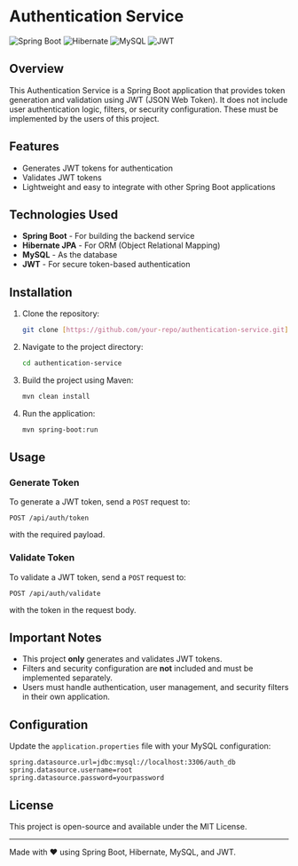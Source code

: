 # Authentication Service

![Spring Boot](https://img.shields.io/badge/Spring%20Boot-6DB33F?style=for-the-badge&logo=spring-boot&logoColor=white)
![Hibernate](https://img.shields.io/badge/Hibernate-59666C?style=for-the-badge&logo=hibernate&logoColor=white)
![MySQL](https://img.shields.io/badge/MySQL-4479A1?style=for-the-badge&logo=mysql&logoColor=white)
![JWT](https://img.shields.io/badge/JWT-000000?style=for-the-badge&logo=json-web-tokens&logoColor=white)

## Overview
This Authentication Service is a Spring Boot application that provides token generation and validation using JWT (JSON Web Token). It does not include user authentication logic, filters, or security configuration. These must be implemented by the users of this project.

## Features
- Generates JWT tokens for authentication
- Validates JWT tokens
- Lightweight and easy to integrate with other Spring Boot applications

## Technologies Used
- **Spring Boot** - For building the backend service
- **Hibernate JPA** - For ORM (Object Relational Mapping)
- **MySQL** - As the database
- **JWT** - For secure token-based authentication

## Installation
1. Clone the repository:
   ```sh
   git clone [https://github.com/your-repo/authentication-service.git](https://github.com/NikhilKashyap22/Centralised-Authentication-System.git)
   ```
2. Navigate to the project directory:
   ```sh
   cd authentication-service
   ```
3. Build the project using Maven:
   ```sh
   mvn clean install
   ```
4. Run the application:
   ```sh
   mvn spring-boot:run
   ```

## Usage
### Generate Token
To generate a JWT token, send a `POST` request to:
```http
POST /api/auth/token
```
with the required payload.

### Validate Token
To validate a JWT token, send a `POST` request to:
```http
POST /api/auth/validate
```
with the token in the request body.

## Important Notes
- This project **only** generates and validates JWT tokens.
- Filters and security configuration are **not** included and must be implemented separately.
- Users must handle authentication, user management, and security filters in their own application.

## Configuration
Update the `application.properties` file with your MySQL configuration:
```properties
spring.datasource.url=jdbc:mysql://localhost:3306/auth_db
spring.datasource.username=root
spring.datasource.password=yourpassword
```

## License
This project is open-source and available under the MIT License.

---
Made with ❤️ using Spring Boot, Hibernate, MySQL, and JWT.


